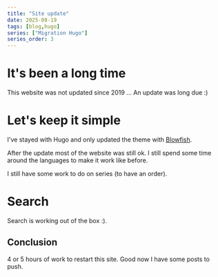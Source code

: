 ```yaml
---
title: "Site update"
date: 2025-08-19
tags: [blog,hugo]
series: ["Migration Hugo"]
series_order: 3
---
```

# It's been a long time

This website was not updated since 2019 ... An update was long due :)

# Let's keep it simple

I've stayed with Hugo and only updated the theme with [Blowfish](https://blowfish.page/).

After the update most of the website was still ok. I still spend some time around the languages to make it work like before.

I still have some work to do on series (to have an order).

# Search

Search is working out of the box :).

## Conclusion

4 or 5 hours of work to restart this site. Good now I have some posts to push.